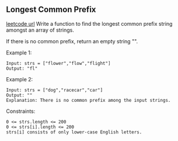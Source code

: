 ## Longest Common Prefix
[leetcode url](https://leetcode.com/problems/longest-common-prefix/)
Write a function to find the longest common prefix string amongst an array of strings.

If there is no common prefix, return an empty string "".


Example 1:
```
Input: strs = ["flower","flow","flight"]
Output: "fl"
```
Example 2:
```
Input: strs = ["dog","racecar","car"]
Output: ""
Explanation: There is no common prefix among the input strings.
```

Constraints:
```
0 <= strs.length <= 200
0 <= strs[i].length <= 200
strs[i] consists of only lower-case English letters.
```

